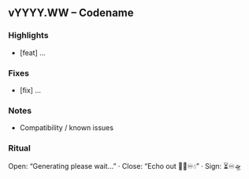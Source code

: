 ## vYYYY.WW – Codename
### Highlights
- [feat] ...
### Fixes
- [fix] ...
### Notes
- Compatibility / known issues
### Ritual
Open: “Generating please wait…” · Close: “Echo out 🧱🔥♾️💧” · Sign: ⏳♾️🛸
